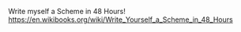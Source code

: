 Write myself a Scheme in 48 Hours! https://en.wikibooks.org/wiki/Write_Yourself_a_Scheme_in_48_Hours
